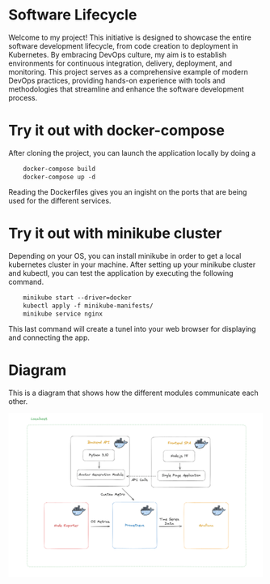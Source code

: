 # Software Lifecycle

Welcome to my project! This initiative is designed to showcase the entire software development lifecycle, from code creation to deployment in Kubernetes. By embracing DevOps culture, my aim is to establish environments for continuous integration, delivery, deployment, and monitoring. This project serves as a comprehensive example of modern DevOps practices, providing hands-on experience with tools and methodologies that streamline and enhance the software development process.

# Try it out with docker-compose

After cloning the project, you can launch the application locally by doing a

```
    docker-compose build
    docker-compose up -d
```

Reading the Dockerfiles gives you an ingisht on the ports that are being used for the different services.

# Try it out with minikube cluster

Depending on your OS, you can install minikube in order to get a local kubernetes cluster in your machine. After setting up your minikube cluster and kubectl, you can test the application by executing the following command.

```
    minikube start --driver=docker
    kubectl apply -f minikube-manifests/
    minikube service nginx
```

This last command will create a tunel into your web browser for displaying and connecting the app.

# Diagram

This is a diagram that shows how the different modules communicate each other.

![](./docs/3.png)